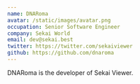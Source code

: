 ```yaml
---
name: DNARoma
avatar: /static/images/avatar.png
occupation: Senior Software Engineer
company: Sekai World
email: dev@sekai.best
twitter: https://twitter.com/sekaiviewer
github: https://github.com/dnaroma
---
```


DNARoma is the developer of Sekai Viewer.
